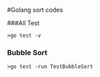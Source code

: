 
#Golang sort codes

###All Test
```
>go test -v
```

### Bubble Sort
```
>go test -run TestBubbleSort
```
